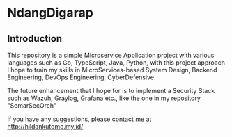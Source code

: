 # NdangDigarap

## Introduction
This repository is a simple Microservice Application project with various languages ​​such as Go, TypeScript, Java, Python, with this project approach I hope to train my skills in MicroServices-based System Design, Backend Engineering, DevOps Engineering, CyberDefensive.

The future enhancement that I hope for is to implement a Security Stack such as Wazuh, Graylog, Grafana etc., like the one in my repository "SemarSecOrch"

If you have any suggestions, please contact me at http://hildankutomo.my.id/
